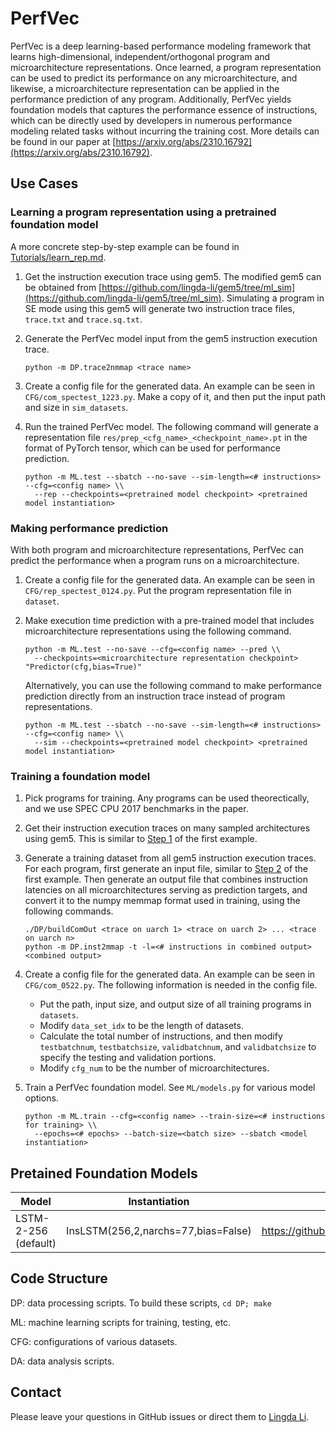 # PerfVec

PerfVec is a deep learning-based performance modeling framework that learns
high-dimensional, independent/orthogonal program and microarchitecture
representations.
Once learned, a program representation can be used to predict its performance
on any microarchitecture, and likewise, a microarchitecture representation can
be applied in the performance prediction of any program.
Additionally, PerfVec yields foundation models that captures the performance
essence of instructions, which can be directly used by developers in numerous
performance modeling related tasks without incurring the training cost.
More details can be found in our paper at
[https://arxiv.org/abs/2310.16792](https://arxiv.org/abs/2310.16792).

## Use Cases

### <a name="learnrep"></a> Learning a program representation using a pretrained foundation model

A more concrete step-by-step example can be found in
[Tutorials/learn_rep.md](Tutorials/learn_rep.md).

1. <a name="gem5"></a> Get the instruction execution trace using gem5.
The modified gem5 can be obtained from
[https://github.com/lingda-li/gem5/tree/ml_sim](https://github.com/lingda-li/gem5/tree/ml_sim).
Simulating a program in SE mode using this gem5 will generate two instruction
trace files, `trace.txt` and `trace.sq.txt`.

2. <a name="inputgen"></a> Generate the PerfVec model input from the gem5 instruction execution trace.

    `python -m DP.trace2nmmap <trace name>`

3. Create a config file for the generated data.
An example can be seen in `CFG/com_spectest_1223.py`.
Make a copy of it, and then put the input path and size in `sim_datasets`.

4. Run the trained PerfVec model.
The following command will generate a representation file
`res/prep_<cfg_name>_<checkpoint_name>.pt` in the format of PyTorch tensor,
which can be used for performance prediction.

    ```
    python -m ML.test --sbatch --no-save --sim-length=<# instructions> --cfg=<config name> \\
      --rep --checkpoints=<pretrained model checkpoint> <pretrained model instantiation>
    ```

### Making performance prediction

With both program and microarchitecture representations, PerfVec can predict
the performance when a program runs on a microarchitecture.

1. Create a config file for the generated data.
An example can be seen in `CFG/rep_spectest_0124.py`.
Put the program representation file in `dataset`.

2. Make execution time prediction with a pre-trained model that includes
microarchitecture representations using the following command.

    ```
    python -m ML.test --no-save --cfg=<config name> --pred \\
      --checkpoints=<microarchitecture representation checkpoint> "Predictor(cfg,bias=True)"
    ```

    Alternatively, you can use the following command to make performance
    prediction directly from an instruction trace instead of program
    representations.

    ```
    python -m ML.test --sbatch --no-save --sim-length=<# instructions> --cfg=<config name> \\
      --sim --checkpoints=<pretrained model checkpoint> <pretrained model instantiation>
    ```

### Training a foundation model

1. Pick programs for training.
Any programs can be used theorectically, and we use SPEC CPU 2017 benchmarks in the paper.

2. Get their instruction execution traces on many sampled architectures using gem5.
This is similar to [Step 1](#gem5) of the first example.

3. Generate a training dataset from all gem5 instruction execution traces.
For each program, first generate an input file, similar to [Step 2](#inputgen)
of the first example.
Then generate an output file that combines instruction latencies on all
microarchitectures serving as prediction targets, and convert it to the numpy
memmap format used in training, using the following commands.

    ```
    ./DP/buildComOut <trace on uarch 1> <trace on uarch 2> ... <trace on uarch n>
    python -m DP.inst2mmap -t -l=<# instructions in combined output> <combined output>
    ```

4. Create a config file for the generated data.
An example can be seen in `CFG/com_0522.py`.
The following information is needed in the config file.
    * Put the path, input size, and output size of all training programs in `datasets`.
    * Modify `data_set_idx` to be the length of datasets.
    * Calculate the total number of instructions, and then modify
    `testbatchnum`, `testbatchsize`, `validbatchnum`, and `validbatchsize` to
    specify the testing and validation portions.
    * Modify `cfg_num` to be the number of microarchitectures.

5. Train a PerfVec foundation model.
See `ML/models.py` for various model options.

    ```
    python -m ML.train --cfg=<config name> --train-size=<# instructions for training> \\
      --epochs=<# epochs> --batch-size=<batch size> --sbatch <model instantiation>
    ```

## Pretained Foundation Models

| Model                | Instantiation                       | Link                                                              |
|----------------------|-------------------------------------|-------------------------------------------------------------------|
| LSTM-2-256 (default) | InsLSTM(256,2,narchs=77,bias=False) | https://github.com/PerfVec/PerfVecDB/blob/main/LSTM_256_2_1222.pt |

## Code Structure

DP: data processing scripts.
To build these scripts, `cd DP; make`

ML: machine learning scripts for training, testing, etc.

CFG: configurations of various datasets.

DA: data analysis scripts.

<!---
-->

## Contact

Please leave your questions in GitHub issues or direct them to [Lingda Li](mailto:lli@bnl.gov).

